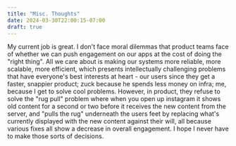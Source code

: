 ```yaml
---
title: "Misc. Thoughts"
date: 2024-03-30T22:00:15-07:00
draft: true
---
```


My current job is great. I don't face moral dilemmas that product teams face of whether we can push engagement on our apps at the cost of doing the "right thing". All we care about is making our systems more reliable, more scalable, more efficient, which presents intellectually challenging problems that have everyone's best interests at heart - our users since they get a faster, snappier product; zuck because he spends less money on infra; me, because I get to solve cool problems. However, in product, they refuse to solve the "rug pull" problem where when you open up instagram it shows old content for a second or two before it receives the new content from the server, and "pulls the rug" underneath the users feet by replacing what's currently displayed with the new content against their will, all because various fixes all show a decrease in overall engagement. I hope I never have to make those sorts of decisions.  